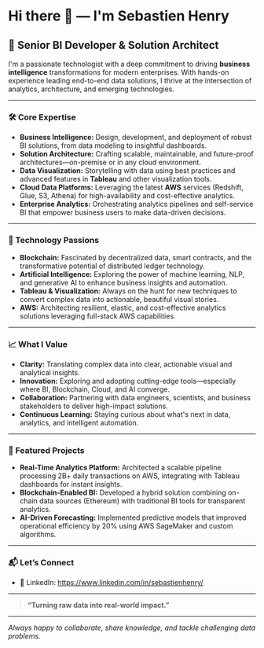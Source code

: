 # Hi there 👋 — I'm Sebastien Henry

## 🚀 Senior BI Developer & Solution Architect

I'm a passionate technologist with a deep commitment to driving **business intelligence** transformations for modern enterprises. With hands-on experience leading end-to-end data solutions, I thrive at the intersection of analytics, architecture, and emerging technologies.

---

### 🛠️ Core Expertise

- **Business Intelligence:** Design, development, and deployment of robust BI solutions, from data modeling to insightful dashboards.
- **Solution Architecture:** Crafting scalable, maintainable, and future-proof architectures—on-premise or in any cloud environment.
- **Data Visualization:** Storytelling with data using best practices and advanced features in **Tableau** and other visualization tools.
- **Cloud Data Platforms:** Leveraging the latest **AWS** services (Redshift, Glue, S3, Athena) for high-availability and cost-effective analytics.
- **Enterprise Analytics:** Orchestrating analytics pipelines and self-service BI that empower business users to make data-driven decisions.

---

### 🌟 Technology Passions

- **Blockchain:** Fascinated by decentralized data, smart contracts, and the transformative potential of distributed ledger technology.
- **Artificial Intelligence:** Exploring the power of machine learning, NLP, and generative AI to enhance business insights and automation.
- **Tableau & Visualization:** Always on the hunt for new techniques to convert complex data into actionable, beautiful visual stories.
- **AWS:** Architecting resilient, elastic, and cost-effective analytics solutions leveraging full-stack AWS capabilities.

---

### 📈 What I Value

- **Clarity:** Translating complex data into clear, actionable visual and analytical insights.
- **Innovation:** Exploring and adopting cutting-edge tools—especially where BI, Blockchain, Cloud, and AI converge.
- **Collaboration:** Partnering with data engineers, scientists, and business stakeholders to deliver high-impact solutions.
- **Continuous Learning:** Staying curious about what's next in data, analytics, and intelligent automation.

---

### 🧩 Featured Projects

- **Real-Time Analytics Platform:** Architected a scalable pipeline processing 2B+ daily transactions on AWS, integrating with Tableau dashboards for instant insights.
- **Blockchain-Enabled BI:** Developed a hybrid solution combining on-chain data sources (Ethereum) with traditional BI tools for transparent analytics.
- **AI-Driven Forecasting:** Implemented predictive models that improved operational efficiency by 20% using AWS SageMaker and custom algorithms.

---

### 📬 Let’s Connect

- 🔗 LinkedIn: https://www.linkedin.com/in/sebastienhenry/

---

> **“Turning raw data into real-world impact.”**

---

*Always happy to collaborate, share knowledge, and tackle challenging data problems.*
